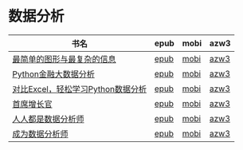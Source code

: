 # 数据分析

| 书名 | epub | mobi | azw3 |
| --- | --- | --- | --- |
| [最简单的图形与最复杂的信息](http://ct.dalanmei.com/f/31084289-570108790-b3cccc) | [epub](http://ct.dalanmei.com/f/31084289-570108790-b3cccc) | [mobi](http://ct.dalanmei.com/f/31084289-570259476-deaf57) | [azw3](http://ct.dalanmei.com/f/31084289-571416433-f8ff9b) |
| [Python金融大数据分析](http://ct.dalanmei.com/f/31084289-571638085-62c3df) | [epub](http://ct.dalanmei.com/f/31084289-571638085-62c3df) | [mobi](http://ct.dalanmei.com/f/31084289-572121596-7ee39d) | [azw3](http://ct.dalanmei.com/f/31084289-572183087-b11078) |
| [对比Excel，轻松学习Python数据分析](http://ct.dalanmei.com/f/31084289-571607455-980c56) | [epub](http://ct.dalanmei.com/f/31084289-571607455-980c56) | [mobi](http://ct.dalanmei.com/f/31084289-571736213-f53f24) | [azw3](http://ct.dalanmei.com/f/31084289-571914341-f20b31) |
| [首席增长官](http://ct.dalanmei.com/f/31084289-571513198-3de833) | [epub](http://ct.dalanmei.com/f/31084289-571513198-3de833) | [mobi](http://ct.dalanmei.com/f/31084289-571776834-877fa9) | [azw3](http://ct.dalanmei.com/f/31084289-571922408-d52288) |
| [人人都是数据分析师](http://ct.dalanmei.com/f/31084289-571550863-0b8171) | [epub](http://ct.dalanmei.com/f/31084289-571550863-0b8171) | [mobi](http://ct.dalanmei.com/f/31084289-571854243-5c891d) | [azw3](http://ct.dalanmei.com/f/31084289-572067446-c7abf6) |
| [成为数据分析师](http://ct.dalanmei.com/f/31084289-571584090-d02233) | [epub](http://ct.dalanmei.com/f/31084289-571584090-d02233) | [mobi](http://ct.dalanmei.com/f/31084289-571735826-1ee4d9) | [azw3](http://ct.dalanmei.com/f/31084289-571854173-c9987a) |
